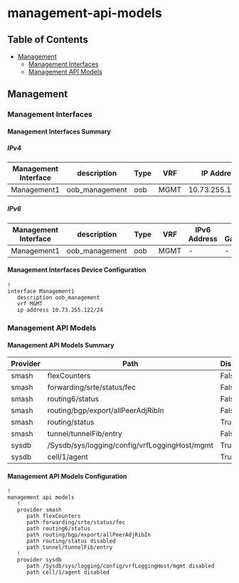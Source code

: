 # management-api-models

## Table of Contents

- [Management](#management)
  - [Management Interfaces](#management-interfaces)
  - [Management API Models](#management-api-models)

## Management

### Management Interfaces

#### Management Interfaces Summary

##### IPv4

| Management Interface | description | Type | VRF | IP Address | Gateway |
| -------------------- | ----------- | ---- | --- | ---------- | ------- |
| Management1 | oob_management | oob | MGMT | 10.73.255.122/24 | 10.73.255.2 |

##### IPv6

| Management Interface | description | Type | VRF | IPv6 Address | IPv6 Gateway |
| -------------------- | ----------- | ---- | --- | ------------ | ------------ |
| Management1 | oob_management | oob | MGMT | - | - |

#### Management Interfaces Device Configuration

```eos
!
interface Management1
   description oob_management
   vrf MGMT
   ip address 10.73.255.122/24
```

### Management API Models

#### Management API Models Summary

| Provider | Path | Disabled |
| -------- | ---- | ------- |
| smash | flexCounters | False |
| smash | forwarding/srte/status/fec | False |
| smash | routing6/status | False |
| smash | routing/bgp/export/allPeerAdjRibIn | False |
| smash | routing/status | True |
| smash | tunnel/tunnelFib/entry | False |
| sysdb | /Sysdb/sys/logging/config/vrfLoggingHost/mgmt | True |
| sysdb | cell/1/agent | True |

#### Management API Models Configuration

```eos
!
management api models
   !
   provider smash
      path flexCounters
      path forwarding/srte/status/fec
      path routing6/status
      path routing/bgp/export/allPeerAdjRibIn
      path routing/status disabled
      path tunnel/tunnelFib/entry
   !
   provider sysdb
      path /Sysdb/sys/logging/config/vrfLoggingHost/mgmt disabled
      path cell/1/agent disabled
```
